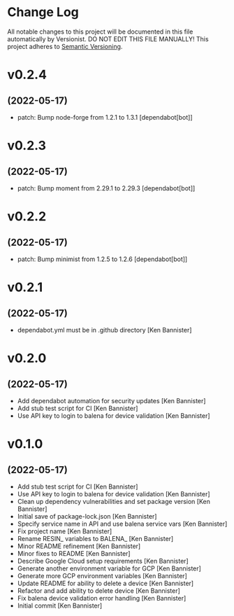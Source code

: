 # Change Log

All notable changes to this project will be documented in this file
automatically by Versionist. DO NOT EDIT THIS FILE MANUALLY!
This project adheres to [Semantic Versioning](http://semver.org/).

# v0.2.4
## (2022-05-17)

* patch: Bump node-forge from 1.2.1 to 1.3.1 [dependabot[bot]]

# v0.2.3
## (2022-05-17)

* patch: Bump moment from 2.29.1 to 2.29.3 [dependabot[bot]]

# v0.2.2
## (2022-05-17)

* patch: Bump minimist from 1.2.5 to 1.2.6 [dependabot[bot]]

# v0.2.1
## (2022-05-17)

* dependabot.yml must be in .github directory [Ken Bannister]

# v0.2.0
## (2022-05-17)

* Add dependabot automation for security updates [Ken Bannister]
* Add stub test script for CI [Ken Bannister]
* Use API key to login to balena for device validation [Ken Bannister]

# v0.1.0
## (2022-05-17)

* Add stub test script for CI [Ken Bannister]
* Use API key to login to balena for device validation [Ken Bannister]
* Clean up dependency vulnerabilities and set package version [Ken Bannister]
* Initial save of package-lock.json [Ken Bannister]
* Specify service name in API and use balena service vars [Ken Bannister]
* Fix project name [Ken Bannister]
* Rename RESIN_ variables to BALENA_ [Ken Bannister]
* Minor README refinement [Ken Bannister]
* Minor fixes to README [Ken Bannister]
* Describe Google Cloud setup requirements [Ken Bannister]
* Generate another environment variable for GCP [Ken Bannister]
* Generate more GCP environment variables [Ken Bannister]
* Update README for ability to delete a device [Ken Bannister]
* Refactor and add ability to delete device [Ken Bannister]
* Fix balena device validation error handling [Ken Bannister]
* Initial commit [Ken Bannister]
